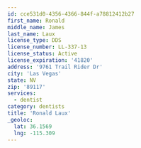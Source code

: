 ```yaml
---
id: cce531d0-4356-4366-844f-a78812412b27
first_name: Ronald
middle_name: James
last_name: Laux
license_type: DDS
license_number: LL-337-13
license_status: Active
license_expiration: '41820'
address: '9761 Trail Rider Dr'
city: 'Las Vegas'
state: NV
zip: '89117'
services:
  - dentist
category: dentists
title: 'Ronald Laux'
_geoloc:
  lat: 36.1569
  lng: -115.309
---
```

